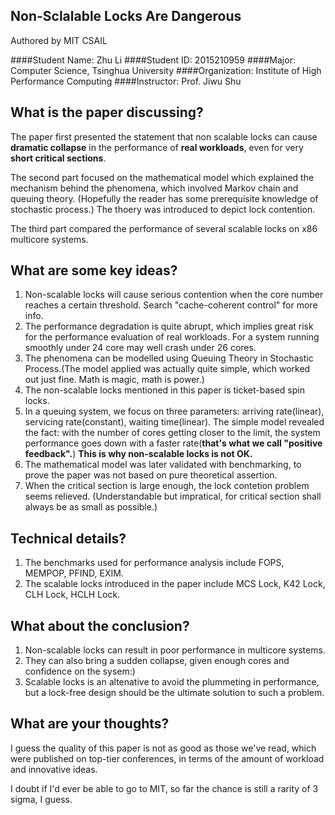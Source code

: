 ## Non-Sclalable Locks Are Dangerous
Authored by MIT CSAIL

####Student Name: Zhu Li
####Student ID: 2015210959
####Major: Computer Science, Tsinghua University
####Organization: Institute of High Performance Computing
####Instructor: Prof. Jiwu Shu

## What is the paper discussing?
The paper first presented the statement that non scalable locks can cause **dramatic collapse** in the performance of **real workloads**, even for very **short critical sections**.

The second part focused on the mathematical model which explained the mechanism behind the phenomena, which involved Markov chain and queuing theory. (Hopefully the reader has some prerequisite knowledge of stochastic process.) The thoery was introduced to depict lock contention.

The third part compared the performance of several scalable locks on x86 multicore systems.

## What are some key ideas?
1. Non-scalable locks will cause serious contention when the core number reaches a certain threshold. Search "cache-coherent control" for more info.
2. The performance degradation is quite abrupt, which implies great risk for the performance evaluation of real workloads. For a system running smoothly under 24 core may well crash under 26 cores.
3. The phenomena can be modelled using Queuing Theory in Stochastic Process.(The model applied was actually quite simple, which worked out just fine. Math is magic, math is power.)
4. The non-scalable locks mentioned in this paper is ticket-based spin locks.
5. In a queuing system, we focus on three parameters: arriving rate(linear), servicing rate(constant), waiting time(linear). The simple model revealed the fact: with the number of cores getting closer to the limit, the system performance goes down with a faster rate(**that's what we call "positive feedback".**) **This is why non-scalable locks is not OK.**
6. The mathematical model was later validated with benchmarking, to prove the paper was not based on pure theoretical assertion.
7. When the critical section is large enough, the lock contetion problem seems relieved. (Understandable but impratical, for critical section shall always be as small as possible.)

## Technical details?
1. The benchmarks used for performance analysis include FOPS, MEMPOP, PFIND, EXIM.
2. The scalable locks introduced in the paper include MCS Lock, K42 Lock, CLH Lock, HCLH Lock.


## What about the conclusion?
1. Non-scalable locks can result in poor performance in multicore systems.
2. They can also bring a sudden collapse, given enough cores and confidence on the sysem:)
3. Scalable locks is an altenative to avoid the plummeting in performance, but a lock-free design should be the ultimate solution to such a problem.

## What are your thoughts?
I guess the quality of this paper is not as good as those we've read, which were published on top-tier conferences, in terms of the amount of workload and innovative ideas.

I doubt if I'd ever be able to go to MIT, so far the chance is still a rarity of 3 sigma, I guess.
